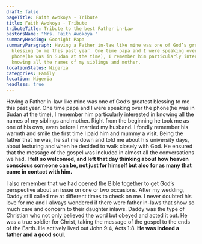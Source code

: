 ```yaml
---
draft: false
pageTitle: Faith Awokoya - Tribute
title: Faith Awokoya - Tribute
tributeTitle: Tribute to the best Father in-Law
pastorsName: "Mrs. Faith Awokoya "
summaryHeading: Goonight Papa
summaryParagraph: Having a Father in-law like mine was one of God’s greatest
  blessing to me this past year. One time papa and I were speaking over the
  phone(he was in Sudan at the time), I remember him particularly interested in
  knowing all the names of my siblings and mother.
locationStatus: Nigeria
categories: Family
location: Nigeria
headless: true
---
```

Having a Father in-law like mine was one of God’s greatest blessing to me this past year. One time papa and I were speaking over the phone(he was in Sudan at the time), I remember him particularly interested in knowing all the names of my siblings and mother. Right from the beginning he took me as one of his own, even before I married my husband. I fondly remember his warmth and smile the first time I paid him and mummy a visit. Being the father that he was, he sat me down and told me about his university days, about lecturing and when he decided to walk closely with God. He ensured that the message of the gospel was included in almost all the conversations we had. **I felt so welcomed, and left that day thinking about how heaven conscious someone can be, not just for himself but also for as many that came in contact with him.** 

I also remember that we had opened the Bible together to get God’s perspective about an issue on one or two occasions. After my wedding, Daddy still called me at different times to check on me. I never doubted his love for me and I always wondered if there were father in-laws that show so much care and concern to their daughter inlaws. Daddy was the type of Christian who not only believed the word but obeyed and acted it out. He was a true soldier for Christ, taking the message of the gospel to the ends of the Earth. He actively lived out John 9:4, Acts 1:8. **He was indeed a father and a good soul.**